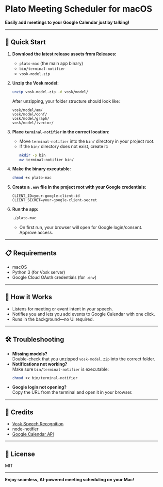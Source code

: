 # Plato Meeting Scheduler for macOS

**Easily add meetings to your Google Calendar just by talking!**

---

## 🚀 Quick Start

1. **Download the latest release assets from [Releases](https://github.com/aryanma/plato-mac/releases):**
    - `plato-mac` (the main app binary)
    - `bin/terminal-notifier`
    - `vosk-model.zip`

2. **Unzip the Vosk model:**
    ```sh
    unzip vosk-model.zip -d vosk/model/
    ```
    After unzipping, your folder structure should look like:
    ```
    vosk/model/am/
    vosk/model/conf/
    vosk/model/graph/
    vosk/model/ivector/
    ```

3. **Place `terminal-notifier` in the correct location:**
    - Move `terminal-notifier` into the `bin/` directory in your project root.
    - If the `bin/` directory does not exist, create it:
      ```sh
      mkdir -p bin
      mv terminal-notifier bin/
      ```

4. **Make the binary executable:**
    ```sh
    chmod +x plato-mac
    ```

5. **Create a `.env` file in the project root with your Google credentials:**
    ```
    CLIENT_ID=your-google-client-id
    CLIENT_SECRET=your-google-client-secret
    ```

6. **Run the app:**
    ```sh
    ./plato-mac
    ```
    - On first run, your browser will open for Google login/consent. Approve access.

---

## 📋 Requirements

- macOS
- Python 3 (for Vosk server)
- Google Cloud OAuth credentials (for `.env`)

---

## 📝 How it Works

- Listens for meeting or event intent in your speech.
- Notifies you and lets you add events to Google Calendar with one click.
- Runs in the background—no UI required.

---

## 🛠 Troubleshooting

- **Missing models?**  
  Double-check that you unzipped `vosk-model.zip` into the correct folder.
- **Notifications not working?**  
  Make sure `bin/terminal-notifier` is executable:
    ```sh
    chmod +x bin/terminal-notifier
    ```
- **Google login not opening?**  
  Copy the URL from the terminal and open it in your browser.

---

## 🙏 Credits

- [Vosk Speech Recognition](https://alphacephei.com/vosk/)
- [node-notifier](https://github.com/mikaelbr/node-notifier)
- [Google Calendar API](https://developers.google.com/calendar)

---

## 📣 License

MIT

---

**Enjoy seamless, AI-powered meeting scheduling on your Mac!** 
